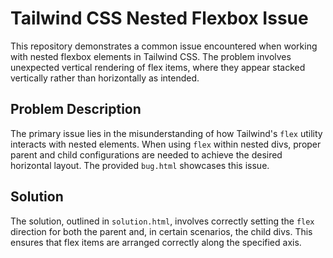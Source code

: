 # Tailwind CSS Nested Flexbox Issue

This repository demonstrates a common issue encountered when working with nested flexbox elements in Tailwind CSS. The problem involves unexpected vertical rendering of flex items, where they appear stacked vertically rather than horizontally as intended.

## Problem Description

The primary issue lies in the misunderstanding of how Tailwind's `flex` utility interacts with nested elements.  When using `flex` within nested divs, proper parent and child configurations are needed to achieve the desired horizontal layout. The provided `bug.html` showcases this issue.

## Solution

The solution, outlined in `solution.html`, involves correctly setting the `flex` direction for both the parent and, in certain scenarios, the child divs.  This ensures that flex items are arranged correctly along the specified axis.